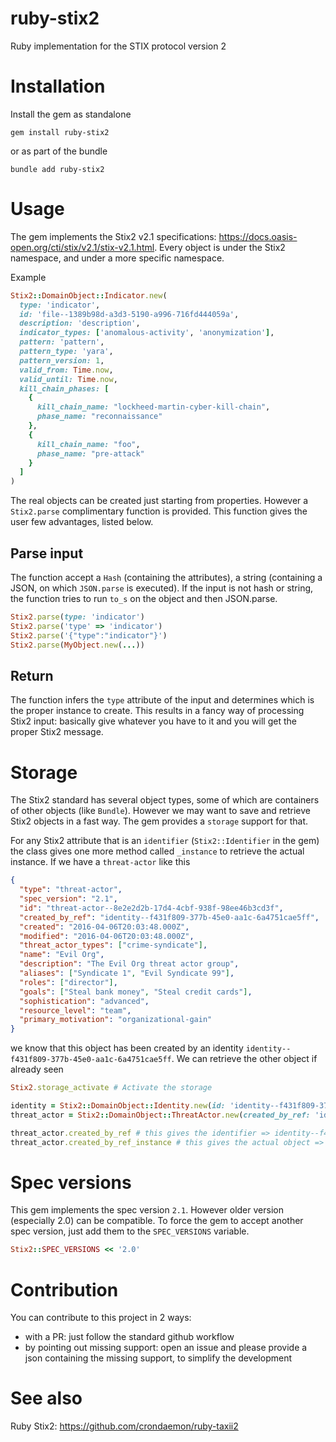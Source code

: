 # ruby-stix2
Ruby implementation for the STIX protocol version 2

# Installation

Install the gem as standalone

```
gem install ruby-stix2
```

or as part of the bundle

```
bundle add ruby-stix2
```

# Usage

The gem implements the Stix2 v2.1 specifications: https://docs.oasis-open.org/cti/stix/v2.1/stix-v2.1.html. Every object
is under the Stix2 namespace, and under a more specific namespace.

Example

```ruby
Stix2::DomainObject::Indicator.new(
  type: 'indicator',
  id: 'file--1389b98d-a3d3-5190-a996-716fd444059a',
  description: 'description',
  indicator_types: ['anomalous-activity', 'anonymization'],
  pattern: 'pattern',
  pattern_type: 'yara',
  pattern_version: 1,
  valid_from: Time.now,
  valid_until: Time.now,
  kill_chain_phases: [
    {
      kill_chain_name: "lockheed-martin-cyber-kill-chain",
      phase_name: "reconnaissance"
    },
    {
      kill_chain_name: "foo",
      phase_name: "pre-attack"
    }
  ]
)
```

The real objects can be created just starting from properties. However a `Stix2.parse` complimentary function is provided. This function gives the user few advantages, listed below.

## Parse input

The function accept a `Hash` (containing the attributes), a string (containing a JSON, on which `JSON.parse` is
executed). If the input is not hash or string, the function tries to run `to_s` on the object and then JSON.parse.

```ruby
Stix2.parse(type: 'indicator')
Stix2.parse('type' => 'indicator')
Stix2.parse('{"type":"indicator"}')
Stix2.parse(MyObject.new(...))
```

## Return

The function infers the `type` attribute of the input and determines which is the proper instance to create. This 
results in a fancy way of processing Stix2 input: basically give whatever you have to it and you will get the proper
Stix2 message.

# Storage

The Stix2 standard has several object types, some of which are containers of other objects (like `Bundle`). However we
may want to save and retrieve Stix2 objects in a fast way. The gem provides a `storage` support for that.

For any Stix2 attribute that is an `identifier` (`Stix2::Identifier` in the gem) the class gives one more method called
`_instance` to retrieve the actual instance. If we have a `threat-actor` like this

```json
{
  "type": "threat-actor",
  "spec_version": "2.1",
  "id": "threat-actor--8e2e2d2b-17d4-4cbf-938f-98ee46b3cd3f",
  "created_by_ref": "identity--f431f809-377b-45e0-aa1c-6a4751cae5ff",
  "created": "2016-04-06T20:03:48.000Z",
  "modified": "2016-04-06T20:03:48.000Z",
  "threat_actor_types": ["crime-syndicate"],
  "name": "Evil Org",
  "description": "The Evil Org threat actor group",
  "aliases": ["Syndicate 1", "Evil Syndicate 99"],
  "roles": ["director"],
  "goals": ["Steal bank money", "Steal credit cards"],
  "sophistication": "advanced",
  "resource_level": "team",
  "primary_motivation": "organizational-gain"
}
```

we know that this object has been created by an identity `identity--f431f809-377b-45e0-aa1c-6a4751cae5ff`. We can
retrieve the other object if already seen

```ruby
Stix2.storage_activate # Activate the storage

identity = Stix2::DomainObject::Identity.new(id: 'identity--f431f809-377b-45e0-aa1c-6a4751cae5ff', ...)
threat_actor = Stix2::DomainObject::ThreatActor.new(created_by_ref: 'identity--f431f809-377b-45e0-aa1c-6a4751cae5ff', ...)

threat_actor.created_by_ref # this gives the identifier => identity--f431f809-377b-45e0-aa1c-6a4751cae5ff
threat_actor.created_by_ref_instance # this gives the actual object => Stix2::DomainObject::Identity
```

# Spec versions

This gem implements the spec version `2.1`. However older version (especially 2.0) can be compatible. To force the gem
to accept another spec version, just add them to the `SPEC_VERSIONS` variable.

```ruby
Stix2::SPEC_VERSIONS << '2.0'
```

# Contribution

You can contribute to this project in 2 ways:

- with a PR: just follow the standard github workflow
- by pointing out missing support: open an issue and please provide a json containing the missing support, to simplify
the development

# See also

Ruby Stix2: https://github.com/crondaemon/ruby-taxii2
